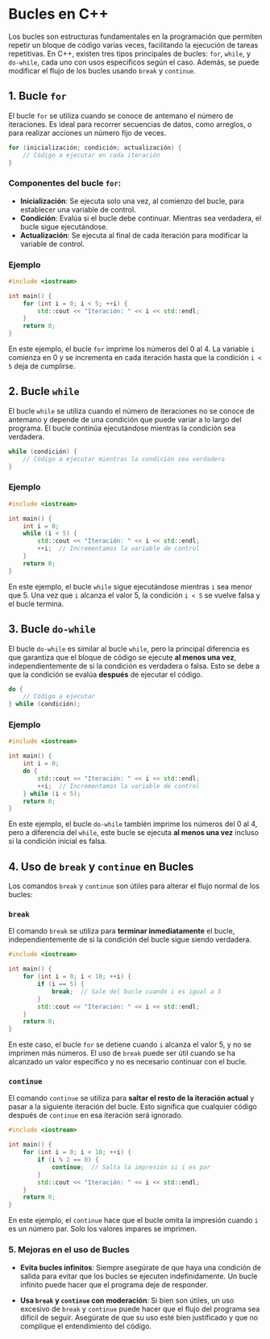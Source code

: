 # **Bucles en C++**

Los bucles son estructuras fundamentales en la programación que permiten repetir un bloque de código varias veces, facilitando la ejecución de tareas repetitivas. En C++, existen tres tipos principales de bucles: `for`, `while`, y `do-while`, cada uno con usos específicos según el caso. Además, se puede modificar el flujo de los bucles usando `break` y `continue`.

## **1. Bucle `for`**

El bucle `for` se utiliza cuando se conoce de antemano el número de iteraciones. Es ideal para recorrer secuencias de datos, como arreglos, o para realizar acciones un número fijo de veces.

```cpp
for (inicialización; condición; actualización) {
    // Código a ejecutar en cada iteración
}
```

### **Componentes del bucle `for`**:
- **Inicialización**: Se ejecuta solo una vez, al comienzo del bucle, para establecer una variable de control.
- **Condición**: Evalúa si el bucle debe continuar. Mientras sea verdadera, el bucle sigue ejecutándose.
- **Actualización**: Se ejecuta al final de cada iteración para modificar la variable de control.

### **Ejemplo**

```cpp
#include <iostream>

int main() {
    for (int i = 0; i < 5; ++i) {
        std::cout << "Iteración: " << i << std::endl;
    }
    return 0;
}
```

En este ejemplo, el bucle `for` imprime los números del 0 al 4. La variable `i` comienza en 0 y se incrementa en cada iteración hasta que la condición `i < 5` deja de cumplirse.

## **2. Bucle `while`**

El bucle `while` se utiliza cuando el número de iteraciones no se conoce de antemano y depende de una condición que puede variar a lo largo del programa. El bucle continúa ejecutándose mientras la condición sea verdadera.

```cpp
while (condición) {
    // Código a ejecutar mientras la condición sea verdadera
}
```

### **Ejemplo**

```cpp
#include <iostream>

int main() {
    int i = 0;
    while (i < 5) {
        std::cout << "Iteración: " << i << std::endl;
        ++i;  // Incrementamos la variable de control
    }
    return 0;
}
```

En este ejemplo, el bucle `while` sigue ejecutándose mientras `i` sea menor que 5. Una vez que `i` alcanza el valor 5, la condición `i < 5` se vuelve falsa y el bucle termina.

## **3. Bucle `do-while`**

El bucle `do-while` es similar al bucle `while`, pero la principal diferencia es que garantiza que el bloque de código se ejecute **al menos una vez**, independientemente de si la condición es verdadera o falsa. Esto se debe a que la condición se evalúa **después** de ejecutar el código.

```cpp
do {
    // Código a ejecutar
} while (condición);
```

### **Ejemplo**

```cpp
#include <iostream>

int main() {
    int i = 0;
    do {
        std::cout << "Iteración: " << i << std::endl;
        ++i;  // Incrementamos la variable de control
    } while (i < 5);
    return 0;
}
```

En este ejemplo, el bucle `do-while` también imprime los números del 0 al 4, pero a diferencia del `while`, este bucle se ejecuta **al menos una vez** incluso si la condición inicial es falsa.

## **4. Uso de `break` y `continue` en Bucles**

Los comandos `break` y `continue` son útiles para alterar el flujo normal de los bucles:

### **`break`**
El comando `break` se utiliza para **terminar inmediatamente** el bucle, independientemente de si la condición del bucle sigue siendo verdadera.

```cpp
#include <iostream>

int main() {
    for (int i = 0; i < 10; ++i) {
        if (i == 5) {
            break;  // Sale del bucle cuando i es igual a 5
        }
        std::cout << "Iteración: " << i << std::endl;
    }
    return 0;
}
```

En este caso, el bucle `for` se detiene cuando `i` alcanza el valor 5, y no se imprimen más números. El uso de `break` puede ser útil cuando se ha alcanzado un valor específico y no es necesario continuar con el bucle.

### **`continue`**
El comando `continue` se utiliza para **saltar el resto de la iteración actual** y pasar a la siguiente iteración del bucle. Esto significa que cualquier código después de `continue` en esa iteración será ignorado.

```cpp
#include <iostream>

int main() {
    for (int i = 0; i < 10; ++i) {
        if (i % 2 == 0) {
            continue;  // Salta la impresión si i es par
        }
        std::cout << "Iteración: " << i << std::endl;
    }
    return 0;
}
```

En este ejemplo, el `continue` hace que el bucle omita la impresión cuando `i` es un número par. Solo los valores impares se imprimen.

### **5. Mejoras en el uso de Bucles**
- **Evita bucles infinitos**: Siempre asegúrate de que haya una condición de salida para evitar que los bucles se ejecuten indefinidamente. Un bucle infinito puede hacer que el programa deje de responder.
  
- **Usa `break` y `continue` con moderación**: Si bien son útiles, un uso excesivo de `break` y `continue` puede hacer que el flujo del programa sea difícil de seguir. Asegúrate de que su uso esté bien justificado y que no complique el entendimiento del código.
